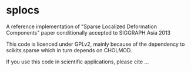 splocs
======

A reference implementation of
"Sparse Localized Deformation Components"
paper conditionally accepted to SIGGRAPH Asia 2013

This code is licenced under GPLv2, mainly because of the dependency to scikits.sparse which in turn depends on CHOLMOD.

If you use this code in scientific applications, please cite 
...
